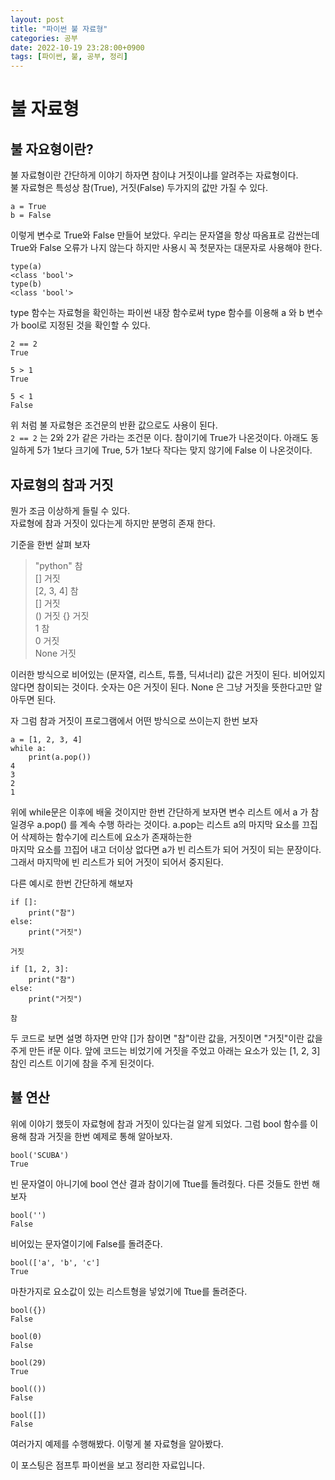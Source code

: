 ```yaml
---
layout: post
title: "파이썬 불 자료형"
categories: 공부
date: 2022-10-19 23:28:00+0900
tags: [파이썬, 불, 공부, 정리]
---
```

# 불 자료형

## 불 자요형이란?
불 자료형이란 간단하게 이야기 하자면 참이냐 거짓이냐를 알려주는 자료형이다.  
불 자료형은 특성상 참(True), 거짓(False) 두가지의 값만 가질 수 있다.  

```
a = True
b = False
```
이렇게 변수로 True와 False 만들어 보았다. 우리는 문자열을 항상 따옴표로 감싼는데 
True와 False 오류가 나지 않는다 하지만 사용시 꼭 첫문자는 대문자로 사용해야 한다.

```
type(a)
<class 'bool'>
type(b)
<class 'bool'>
```
type 함수는 자료형을 확인하는 파이썬 내장 함수로써 type 함수를 이용해 a 와 b 변수가 bool로 지정된 것을 확인할 수 있다.

```
2 == 2
True

5 > 1
True

5 < 1
False
```
위 처럼 불 자료형은 조건문의 반환 값으로도 사용이 된다.  
``` 2 == 2 ``` 는 2와 2가 같은 가라는 조건문 이다. 참이기에 True가 나온것이다.
아래도 동일하게 5가 1보다 크기에 True, 5가 1보다 작다는 맞지 않기에 False 이 나온것이다.  

## 자료형의 참과 거짓
뭔가 조금 이상하게 들릴 수 있다.  
자료형에 참과 거짓이 있다는게 하지만 분명히 존재 한다.
 
기준을 한번 살펴 보자  

> "python" 참  
> [] 거짓  
> [2, 3, 4] 참  
> [] 거짓  
> () 거짓
> {} 거짓  
> 1 참  
> 0 거짓  
> None 거짓

이러한 방식으로 비어있는 (문자열, 리스트, 튜플, 딕셔너리) 값은 거짓이 된다.
비어있지 않다면 참이되는 것이다. 숫자는 0은 거짓이 된다.
None 은 그냥 거짓을 뜻한다고만 알아두면 된다.

자 그럼 참과 거짓이 프로그램에서 어떤 방식으로 쓰이는지 한번 보자
```
a = [1, 2, 3, 4]
while a:
    print(a.pop())
4
3
2
1
```
위에 while문은 이후에 배울 것이지만 한번 간단하게 보자면 
변수 리스트 에서 a 가 참일경우 a.pop() 를 계속 수행 하라는 것이다.
a.pop는 리스트 a의 마지막 요소를 끄집어 삭제하는 함수기에 리스트에 요소가 존재하는한   
마지막 요소를 끄집어 내고 더이상 없다면 a가 빈 리스트가 되어 거짓이 되는 문장이다.
그래서 마지막에 빈 리스트가 되어 거짓이 되어서 중지된다.

다른 예시로 한번 간단하게 해보자

```
if []:
    print("참")
else:
    print("거짓")

거짓
```
```
if [1, 2, 3]:
    print("참")
else:
    print("거짓")
    
참
```
두 코드로 보면 설명 하자면 만약 []가 참이면 "참"이란 값을, 거짓이면 "거짓"이란 값을 주게 만든 if문 이다.
앞에 코드는 비었기에 거짓을 주었고 아래는 요소가 있는 [1, 2, 3] 참인 리스트 이기에 참을 주게 된것이다.

## 뷸 연산
위에 이야기 했듯이 자료형에 참과 거짓이 있다는걸 알게 되었다.
그럼 bool 함수를 이용해 참과 거짓을 한번 예제로 통해 알아보자.

```
bool('SCUBA')
True
```
빈 문자열이 아니기에 bool 연산 결과 참이기에 Ttue를 돌려줬다.
다른 것들도 한번 해보자
```
bool('')
False
```
비어있는 문자열이기에 False를 돌려준다.

```
bool(['a', 'b', 'c']
True
```
마찬가지로 요소값이 있는 리스트형을 넣었기에 Ttue를 돌려준다.

```
bool({})
False

bool(0)
False

bool(29)
True

bool(())
False

bool([])
False
```

여러가지 예제를 수행해봤다.
이렇게 불 자료형을 알아봤다.



이 포스팅은 점프투 파이썬을 보고 정리한 자료입니다.
